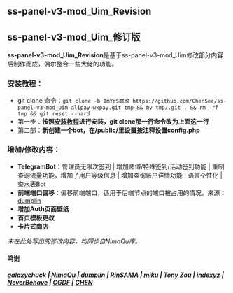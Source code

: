 ## ss-panel-v3-mod_Uim_Revision
## ss-panel-v3-mod_Uim_修订版

**ss-panel-v3-mod_Uim_Revision**是基于ss-panel-v3-mod_Uim修改部分内容后制作而成，偶尔整合一些大佬的功能。

### 安装教程：
- git clone 命令：```git clone -b ImYrS魔改 https://github.com/ChenSee/ss-panel-v3-mod_Uim-alipay-wxpay.git tmp && mv tmp/.git . && rm -rf tmp && git reset --hard```
- 第一步：**按照[安装教程](https://github.com/NimaQu/ss-panel-v3-mod_Uim/wiki/%E5%89%8D%E7%AB%AF%E5%AE%89%E8%A3%85)进行安装，git clone那一行命令改为上面这一行**
- 第二部：**新创建一个bot，在/public/里设置按注释设置config.php**

### 增加/修改内容：
- **TelegramBot**：管理员无限次签到 | 增加赌博/特殊签到/活动签到功能 | 重制查询流量功能，增加了用户等级信息 | 增加查询账户详情功能 | 语言个性化 | 查水表Bot
- **前端端口偏移**：偏移前端端口，适用于后端节点的端口被占用的情况。来源：[dumplin](https://github.com/dumplin233) 
- **增加Auth页面壁纸**
- **首页模板更改**
- **卡片式商店**

*未在此处写出的修改内容，均同步自NimaQu库。*

#### 鸣谢

##### [galaxychuck](https://github.com/galaxychuck) | [NimaQu](https://github.com/NimaQu) | [dumplin](https://github.com/dumplin233) | [RinSAMA](https://github.com/mxihan) | [miku](https://github.com/xcxnig) | [Tony Zou](https://github.com/ZJY2003) | [**indexyz**](https://github.com/Indexyz) | [**NeverBehave**](https://github.com/NeverBehave) | [**CGDF**](https://github.com/CGDF-GitHub) | [**CHEN**](https://github.com/ChenSee)
